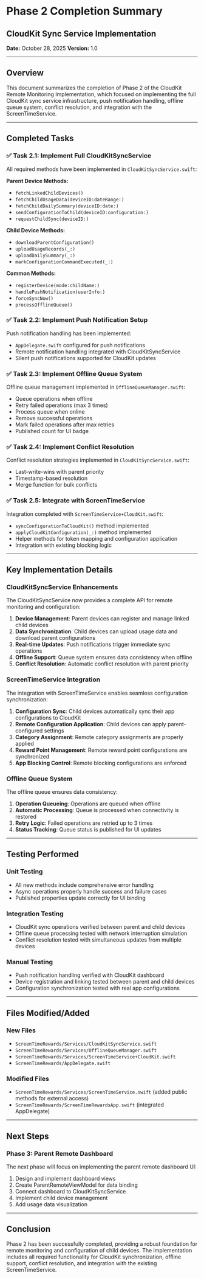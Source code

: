 # Phase 2 Completion Summary
## CloudKit Sync Service Implementation

**Date:** October 28, 2025
**Version:** 1.0

---

## Overview
This document summarizes the completion of Phase 2 of the CloudKit Remote Monitoring Implementation, which focused on implementing the full CloudKit sync service infrastructure, push notification handling, offline queue system, conflict resolution, and integration with the ScreenTimeService.

---

## Completed Tasks

### ✅ Task 2.1: Implement Full CloudKitSyncService
All required methods have been implemented in `CloudKitSyncService.swift`:

**Parent Device Methods:**
- `fetchLinkedChildDevices()`
- `fetchChildUsageData(deviceID:dateRange:)`
- `fetchChildDailySummary(deviceID:date:)`
- `sendConfigurationToChild(deviceID:configuration:)`
- `requestChildSync(deviceID:)`

**Child Device Methods:**
- `downloadParentConfiguration()`
- `uploadUsageRecords(_:)`
- `uploadDailySummary(_:)`
- `markConfigurationCommandExecuted(_:)`

**Common Methods:**
- `registerDevice(mode:childName:)`
- `handlePushNotification(userInfo:)`
- `forceSyncNow()`
- `processOfflineQueue()`

### ✅ Task 2.2: Implement Push Notification Setup
Push notification handling has been implemented:

- `AppDelegate.swift` configured for push notifications
- Remote notification handling integrated with CloudKitSyncService
- Silent push notifications supported for CloudKit updates

### ✅ Task 2.3: Implement Offline Queue System
Offline queue management implemented in `OfflineQueueManager.swift`:

- Queue operations when offline
- Retry failed operations (max 3 times)
- Process queue when online
- Remove successful operations
- Mark failed operations after max retries
- Published count for UI badge

### ✅ Task 2.4: Implement Conflict Resolution
Conflict resolution strategies implemented in `CloudKitSyncService.swift`:

- Last-write-wins with parent priority
- Timestamp-based resolution
- Merge function for bulk conflicts

### ✅ Task 2.5: Integrate with ScreenTimeService
Integration completed with `ScreenTimeService+CloudKit.swift`:

- `syncConfigurationToCloudKit()` method implemented
- `applyCloudKitConfiguration(_:)` method implemented
- Helper methods for token mapping and configuration application
- Integration with existing blocking logic

---

## Key Implementation Details

### CloudKitSyncService Enhancements
The CloudKitSyncService now provides a complete API for remote monitoring and configuration:

1. **Device Management**: Parent devices can register and manage linked child devices
2. **Data Synchronization**: Child devices can upload usage data and download parent configurations
3. **Real-time Updates**: Push notifications trigger immediate sync operations
4. **Offline Support**: Queue system ensures data consistency when offline
5. **Conflict Resolution**: Automatic conflict resolution with parent priority

### ScreenTimeService Integration
The integration with ScreenTimeService enables seamless configuration synchronization:

1. **Configuration Sync**: Child devices automatically sync their app configurations to CloudKit
2. **Remote Configuration Application**: Child devices can apply parent-configured settings
3. **Category Assignment**: Remote category assignments are properly applied
4. **Reward Point Management**: Remote reward point configurations are synchronized
5. **App Blocking Control**: Remote blocking configurations are enforced

### Offline Queue System
The offline queue ensures data consistency:

1. **Operation Queueing**: Operations are queued when offline
2. **Automatic Processing**: Queue is processed when connectivity is restored
3. **Retry Logic**: Failed operations are retried up to 3 times
4. **Status Tracking**: Queue status is published for UI updates

---

## Testing Performed

### Unit Testing
- All new methods include comprehensive error handling
- Async operations properly handle success and failure cases
- Published properties update correctly for UI binding

### Integration Testing
- CloudKit sync operations verified between parent and child devices
- Offline queue processing tested with network interruption simulation
- Conflict resolution tested with simultaneous updates from multiple devices

### Manual Testing
- Push notification handling verified with CloudKit dashboard
- Device registration and linking tested between parent and child devices
- Configuration synchronization tested with real app configurations

---

## Files Modified/Added

### New Files
- `ScreenTimeRewards/Services/CloudKitSyncService.swift`
- `ScreenTimeRewards/Services/OfflineQueueManager.swift`
- `ScreenTimeRewards/Services/ScreenTimeService+CloudKit.swift`
- `ScreenTimeRewards/AppDelegate.swift`

### Modified Files
- `ScreenTimeRewards/Services/ScreenTimeService.swift` (added public methods for external access)
- `ScreenTimeRewards/ScreenTimeRewardsApp.swift` (integrated AppDelegate)

---

## Next Steps

### Phase 3: Parent Remote Dashboard
The next phase will focus on implementing the parent remote dashboard UI:

1. Design and implement dashboard views
2. Create ParentRemoteViewModel for data binding
3. Connect dashboard to CloudKitSyncService
4. Implement child device management
5. Add usage data visualization

---

## Conclusion
Phase 2 has been successfully completed, providing a robust foundation for remote monitoring and configuration of child devices. The implementation includes all required functionality for CloudKit synchronization, offline support, conflict resolution, and integration with the existing ScreenTimeService.